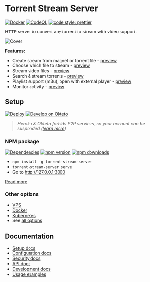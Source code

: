 # Torrent Stream Server

[![Docker](https://github.com/KiraLT/torrent-stream-server/workflows/Docker/badge.svg?branch=master)](https://github.com/users/KiraLT/packages/container/package/torrent-stream-server)
[![CodeQL](https://github.com/KiraLT/torrent-stream-server/workflows/CodeQL/badge.svg?branch=master)](https://github.com/KiraLT/torrent-stream-server/actions?query=workflow%3ACodeQL)
[![code style: prettier](https://img.shields.io/badge/code_style-prettier-ff69b4.svg)](https://github.com/prettier/prettier)

HTTP server to convert any torrent to stream with video support.

![Cover](https://github.com/KiraLT/torrent-stream-server/wiki/images/play-white.png)

**Features:**

* Create stream from magnet or torrent file - [preview](https://github.com/KiraLT/torrent-stream-server/wiki/images/home.png)
* Choose which file to stream - [preview](https://github.com/KiraLT/torrent-stream-server/wiki/images/files.png)
* Stream video files - [preview](https://github.com/KiraLT/torrent-stream-server/wiki/images/play.png)
* Search & stream torrents - [preview](https://github.com/KiraLT/torrent-stream-server/wiki/images/browse.png)
* Playlist support (m3u), open with external player - [preview](https://github.com/KiraLT/torrent-stream-server/wiki/images/playlist.png)
* Monitor activity - [preview](https://github.com/KiraLT/torrent-stream-server/wiki/images/dashboard.png)

## Setup

[![Deploy](https://www.herokucdn.com/deploy/button.svg)](https://heroku.com/deploy?template=https://github.com/gyt4010661/herostream)
[![Develop on Okteto](https://okteto.com/develop-okteto.svg)](https://cloud.okteto.com/deploy?repository=https://github.com/KiraLT/torrent-stream-server&branch=master)

> _Heroku & Okteto forbids P2P services, so your account can be suspended ([learn more](https://github.com/KiraLT/torrent-stream-server/issues/32))_

### NPM package

[![Dependencies](https://david-dm.org/KiraLT/torrent-stream-server.svg)](https://david-dm.org/KiraLT/torrent-stream-server)
[![npm version](https://badge.fury.io/js/torrent-stream-server.svg)](https://www.npmjs.com/package/torrent-stream-server)
[![npm downloads](https://img.shields.io/npm/dt/torrent-stream-server)](https://www.npmjs.com/package/torrent-stream-server)

* `npm install -g torrent-stream-server`
* `torrent-stream-server serve`
* Go to http://127.0.0.1:3000

[Read more](https://github.com/KiraLT/torrent-stream-server/wiki/setup#npm-package)
  
### Other options

* [VPS](https://github.com/KiraLT/torrent-stream-server/wiki/setup#vps)
* [Docker](https://github.com/KiraLT/torrent-stream-server/wiki/setup#docker)
* [Kubernetes](https://github.com/KiraLT/torrent-stream-server/wiki/setup#kubernetes)
* See [all options](https://github.com/KiraLT/torrent-stream-server/wiki/setup)

## Documentation

* [Setup docs](https://github.com/KiraLT/torrent-stream-server/wiki/setup)
* [Configuration docs](https://github.com/KiraLT/torrent-stream-server/wiki/configuration)
* [Security docs](https://github.com/KiraLT/torrent-stream-server/wiki/security)
* [API docs](https://github.com/KiraLT/torrent-stream-server/wiki/API)
* [Development docs](https://github.com/KiraLT/torrent-stream-server/wiki/development)
* [Usage examples](https://github.com/KiraLT/torrent-stream-server/wiki)
